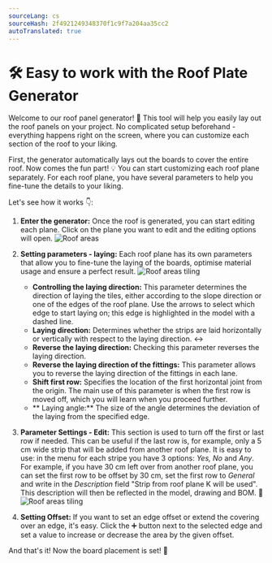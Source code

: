 ```yaml
---
sourceLang: cs
sourceHash: 2f4921249348370f1c9f7a204aa35cc2
autoTranslated: true
---
```


# 🛠️ Easy to work with the Roof Plate Generator

Welcome to our roof panel generator! 🎉 This tool will help you easily lay out the roof panels on your project. No complicated setup beforehand - everything happens right on the screen, where you can customize each section of the roof to your liking.

First, the generator automatically lays out the boards to cover the entire roof. Now comes the fun part! 💡 You can start customizing each roof plane separately. For each roof plane, you have several parameters to help you fine-tune the details to your liking.

Let's see how it works 👇:

1. **Enter the generator:** Once the roof is generated, you can start editing each plane. Click on the plane you want to edit and the editing options will open.
   ![Roof areas](img/stripGeneratorRoof.png)

2. **Setting parameters - laying:** Each roof plane has its own parameters that allow you to fine-tune the laying of the boards, optimise material usage and ensure a perfect result.
   ![Roof areas tiling](img/stripGeneratorTiling.png)

    - **Controlling the laying direction:** This parameter determines the direction of laying the tiles, either according to the slope direction or one of the edges of the roof plane. Use the arrows to select which edge to start laying on; this edge is highlighted in the model with a dashed line.
    - **Laying direction:** Determines whether the strips are laid horizontally or vertically with respect to the laying direction. ↔️
    - **Reverse the laying direction:** Checking this parameter reverses the laying direction.
    - **Reverse the laying direction of the fittings:** This parameter allows you to reverse the laying direction of the fittings in each lane.
    - **Shift first row:** Specifies the location of the first horizontal joint from the origin. The main use of this parameter is when the first row is moved off, which you will learn when you proceed further.
    - ** Laying angle:** The size of the angle determines the deviation of the laying from the specified edge.

3. **Parameter Settings - Edit:** This section is used to turn off the first or last row if needed. This can be useful if the last row is, for example, only a 5 cm wide strip that will be added from another roof plane.
It is easy to use: in the menu for each stripe you have 3 options: *Yes, No* and *Any*. For example, if you have 30 cm left over from another roof plane, you can set the first row to be offset by 30 cm, set the first row to *General* and write in the *Description* field "Strip from roof plane K will be used". This description will then be reflected in the model, drawing and BOM. 📝
![Roof areas tiling](img/stripGeneratorAdjust.png)


4. **Setting Offset:** If you want to set an edge offset or extend the covering over an edge, it's easy. Click the ➕ button next to the selected edge and set a value to increase or decrease the area by the given offset.

And that's it! Now the board placement is set! 🎉
